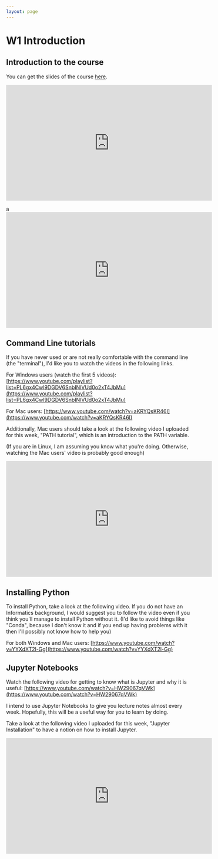 ```yaml
---
layout: page
---
```


W1 Introduction
===============



Introduction to the course
--------------------------

You can get the slides of the course [here](/slides/01_introduction_SS2020.pdf).

<iframe width="560" height="315" src="https://www.youtube.com/embed/2by-ZYLL1Uk" frameborder="0" allow="accelerometer; autoplay; clipboard-write; encrypted-media; gyroscope; picture-in-picture" allowfullscreen></iframe>

a<iframe width="560" height="315" src="https://www.youtube.com/embed/rbaz1GAdpKc" frameborder="0" allow="accelerometer; autoplay; clipboard-write; encrypted-media; gyroscope; picture-in-picture" allowfullscreen></iframe>



Command Line tutorials
----------------------

If you have never used or are not really comfortable with the command line
(the "terminal"), I'd like you to watch the videos in the following links.

For Windows users (watch the first 5 videos):
[https://www.youtube.com/playlist?list=PL6gx4Cwl9DGDV6SnbINlVUd0o2xT4JbMu](https://www.youtube.com/playlist?list=PL6gx4Cwl9DGDV6SnbINlVUd0o2xT4JbMu)

For Mac users:
[https://www.youtube.com/watch?v=aKRYQsKR46I](https://www.youtube.com/watch?v=aKRYQsKR46I)

Additionally, Mac users should take a look at the following video I uploaded
for this week, "PATH tutorial", which is an introduction to the PATH variable.

(If you are in Linux, I am assuming you know what you're doing. Otherwise,
watching the Mac users' video is probably good enough)

<iframe width="560" height="315" src="https://www.youtube.com/embed/_8EhOFVzMK4" frameborder="0" allow="accelerometer; autoplay; clipboard-write; encrypted-media; gyroscope; picture-in-picture" allowfullscreen></iframe>


Installing Python
-----------------

To install Python, take a look at the following video. If you do not have
an Informatics background, I would suggest you to follow the video even if
you think you'll manage to install Python without it. (I'd like to avoid
things like "Conda", because I don't know it and if you end up having
problems with it then I'll possibly not know how to help you)

For both Windows and Mac users:
[https://www.youtube.com/watch?v=YYXdXT2l-Gg](https://www.youtube.com/watch?v=YYXdXT2l-Gg)



Jupyter Notebooks
-----------------

Watch the following video for getting to know what is Jupyter and why it
is useful:
[https://www.youtube.com/watch?v=HW29067qVWk](https://www.youtube.com/watch?v=HW29067qVWk)

I intend to use Jupyter Notebooks to give you lecture notes almost every
week. Hopefully, this will be a useful way for you to learn by doing.

Take a look at the following video I uploaded for this week,
"Jupyter Installation" to have a notion on how to install Jupyter.

<iframe width="560" height="315" src="https://www.youtube.com/embed/T-96UWoOD0I" frameborder="0" allow="accelerometer; autoplay; clipboard-write; encrypted-media; gyroscope; picture-in-picture" allowfullscreen></iframe>

 
